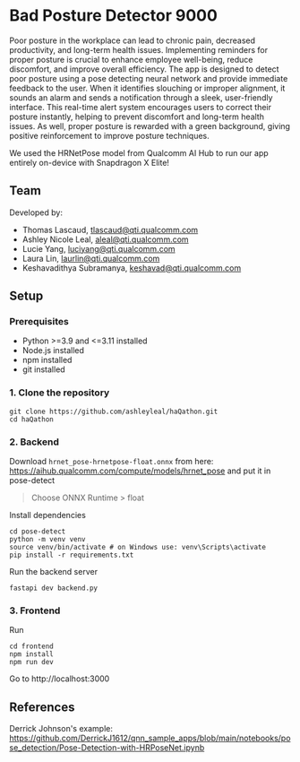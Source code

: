 # Bad Posture Detector 9000
Poor posture in the workplace can lead to chronic pain, decreased productivity, and long-term health issues. Implementing reminders for proper posture is crucial to enhance employee well-being, reduce discomfort, and improve overall efficiency. The app is designed to detect poor posture using a pose detecting neural network and provide immediate feedback to the user. When it identifies slouching or improper alignment, it sounds an alarm and sends a notification through a sleek, user-friendly interface. This real-time alert system encourages users to correct their posture instantly, helping to prevent discomfort and long-term health issues. As well, proper posture is rewarded with a green background, giving positive reinforcement to improve posture techniques.

We used the HRNetPose model from Qualcomm AI Hub to run our app entirely on-device with Snapdragon X Elite!

## Team
Developed by:
- Thomas Lascaud, tlascaud@qti.qualcomm.com
- Ashley Nicole Leal, aleal@qti.qualcomm.com
- Lucie Yang, luciyang@qti.qualcomm.com
- Laura Lin, laurlin@qti.qualcomm.com
- Keshavadithya Subramanya, keshavad@qti.qualcomm.com


## Setup
### Prerequisites
- Python >=3.9 and <=3.11 installed
- Node.js installed
- npm installed
- git installed

### 1. Clone the repository
```
git clone https://github.com/ashleyleal/haQathon.git
cd haQathon
```

### 2. Backend
Download `hrnet_pose-hrnetpose-float.onnx` from here: https://aihub.qualcomm.com/compute/models/hrnet_pose and put it in pose-detect
> Choose ONNX Runtime > float

Install dependencies
```
cd pose-detect
python -m venv venv
source venv/bin/activate # on Windows use: venv\Scripts\activate
pip install -r requirements.txt
```

Run the backend server
```
fastapi dev backend.py
```

### 3. Frontend
Run 
```
cd frontend
npm install
npm run dev
```
Go to http://localhost:3000


## References
Derrick Johnson's example: https://github.com/DerrickJ1612/qnn_sample_apps/blob/main/notebooks/pose_detection/Pose-Detection-with-HRPoseNet.ipynb
